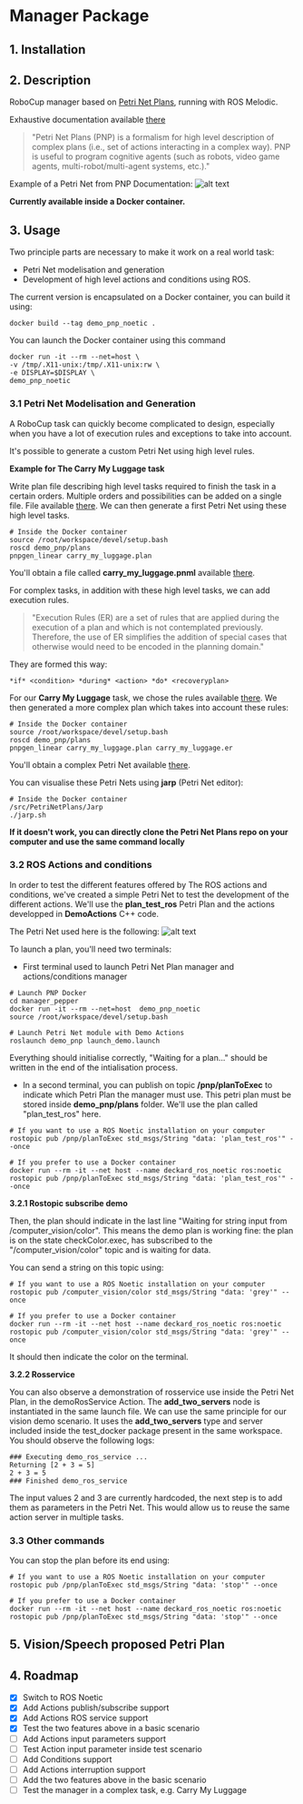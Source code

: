 # Manager Package

## 1. Installation

<!-- ```buildoutcfg
chmod +x ./install.sh && ./install.sh
```… -->
## 2. Description

RoboCup manager based on [Petri Net Plans](https://sites.google.com/a/dis.uniroma1.it/petri-net-plans/), running with ROS Melodic.

Exhaustive documentation available [there](https://docs.google.com/document/d/1k9010Ih97Cr6_wcB3hjiyZzdf_JtrkaXPFaJAhTO36g/edit)

> "Petri Net Plans (PNP) is a formalism for high level description of complex plans (i.e., set of actions interacting in a complex way). PNP is useful to program cognitive agents (such as robots, video game agents, multi-robot/multi-agent systems, etc.)."

Example of a Petri Net from PNP Documentation:
![alt text](https://raw.githubusercontent.com/iocchi/PetriNetPlans/master/PNPros/examples/rp_example/rp_pnp/plans/sensing.png "Logo Title Text 1")

**Currently available inside a Docker container.**

## 3. Usage

Two principle parts are necessary to make it work on a real world task:
- Petri Net modelisation and generation
- Development of high level actions and conditions using ROS.

The current version is encapsulated on a Docker container, you can build it using:
```
docker build --tag demo_pnp_noetic .
```

You can launch the Docker container using this command
```
docker run -it --rm --net=host \
-v /tmp/.X11-unix:/tmp/.X11-unix:rw \
-e DISPLAY=$DISPLAY \
demo_pnp_noetic
```


### 3.1 Petri Net Modelisation and Generation

A RoboCup task can quickly become complicated to design, especially when you have a lot of execution rules and exceptions to take into account.

It's possible to generate a custom Petri Net using high level rules.

**Example for The Carry My Luggage task**

Write plan file describing high level tasks required to finish the task in a certain orders. Multiple orders and possibilities can be added on a single file. File available [there](https://github.com/RoboBreizh-RoboCup-Home/manager_pepper/blob/devel/demo_pnp/plans/carry_my_luggage.plan).
We can then generate a first Petri Net using these high level tasks.

```
# Inside the Docker container
source /root/workspace/devel/setup.bash
roscd demo_pnp/plans
pnpgen_linear carry_my_luggage.plan
```
You'll obtain a file called **carry_my_luggage.pnml** available [there](https://github.com/RoboBreizh-RoboCup-Home/manager_pepper/blob/devel/demo_pnp/plans/carry_my_luggage_without_exectution_rules.pnml).

For complex tasks, in addition with these high level tasks, we can add execution rules.

> "Execution Rules (ER) are a set of rules that are applied during the execution of a plan and which is not contemplated previously. Therefore, the use of ER simplifies the addition of special cases that otherwise would need to be encoded in the planning domain."

They are formed this way:
```
*if* <condition> *during* <action> *do* <recoveryplan>
```

For our **Carry My Luggage** task, we chose the rules available [there](https://github.com/RoboBreizh-RoboCup-Home/manager_pepper/blob/devel/demo_pnp/plans/carry_my_luggage.er).
We then generated a more complex plan which takes into account these rules:
```
# Inside the Docker container
source /root/workspace/devel/setup.bash
roscd demo_pnp/plans
pnpgen_linear carry_my_luggage.plan carry_my_luggage.er
```
You'll obtain a complex Petri Net available [there](https://github.com/RoboBreizh-RoboCup-Home/manager_pepper/blob/devel/demo_pnp/plans/carry_my_luggage.pnml).

You can visualise these Petri Nets using **jarp** (Petri Net editor):
```
# Inside the Docker container
/src/PetriNetPlans/Jarp
./jarp.sh
```
**If it doesn't work, you can directly clone the Petri Net Plans repo on your computer and use the same command locally**

### 3.2 ROS Actions and conditions

In order to test the different features offered by The ROS actions and conditions, we've created a simple Petri Net to test the development of the different actions.
We'll use the **plan_test_ros** Petri Plan and the actions developped in **DemoActions** C++ code.

The Petri Net used here is the following: 
![alt text](https://github.com/RoboBreizh-RoboCup-Home/manager_pepper/blob/devel/readme_ressources/demo_pnp_robobreizh.png "Demo PNP")

To launch a plan, you'll need two terminals:
- First terminal used to launch Petri Net Plan manager and actions/conditions manager
```
# Launch PNP Docker
cd manager_pepper
docker run -it --rm --net=host  demo_pnp_noetic
source /root/workspace/devel/setup.bash

# Launch Petri Net module with Demo Actions
roslaunch demo_pnp launch_demo.launch
```
Everything should initialise correctly, "Waiting for a plan..." should be written in the end of the intialisation process.

- In a second terminal, you can publish on topic **/pnp/planToExec** to indicate which Petri Plan the manager must use. This petri plan must be stored inside **demo_pnp/plans** folder. We'll use the plan called "plan_test_ros" here.
```
# If you want to use a ROS Noetic installation on your computer
rostopic pub /pnp/planToExec std_msgs/String "data: 'plan_test_ros'" --once

# If you prefer to use a Docker container
docker run --rm -it --net host --name deckard_ros_noetic ros:noetic rostopic pub /pnp/planToExec std_msgs/String "data: 'plan_test_ros'" --once
```

**3.2.1 Rostopic subscribe demo**

Then, the plan should indicate in the last line "Waiting for string input from /computer_vision/color". This means the demo plan is working fine: the plan is on the state checkColor.exec, has subscribed to the "/computer_vision/color" topic and is waiting for data.

You can send a string on this topic using:
```
# If you want to use a ROS Noetic installation on your computer
rostopic pub /computer_vision/color std_msgs/String "data: 'grey'" --once

# If you prefer to use a Docker container
docker run --rm -it --net host --name deckard_ros_noetic ros:noetic rostopic pub /computer_vision/color std_msgs/String "data: 'grey'" --once
```

It should then indicate the color on the terminal.

**3.2.2 Rosservice**

You can also observe a demonstration of rosservice use inside the Petri Net Plan, in the demoRosService Action.
The **add_two_servers** node is instantiated in the same launch file. We can use the same principle for our vision demo scenario.
It uses the **add_two_servers** type and server included inside the test_docker package present in the same workspace.
You should observe the following logs:
```
### Executing demo_ros_service ... 
Returning [2 + 3 = 5]
2 + 3 = 5
### Finished demo_ros_service
```

The input values 2 and 3 are currently hardcoded, the next step is to add them as parameters in the Petri Net. This would allow us to reuse the same action server in multiple tasks.

### 3.3 Other commands

You can stop the plan before its end using:
```
# If you want to use a ROS Noetic installation on your computer
rostopic pub /pnp/planToExec std_msgs/String "data: 'stop'" --once

# If you prefer to use a Docker container
docker run --rm -it --net host --name deckard_ros_noetic ros:noetic rostopic pub /pnp/planToExec std_msgs/String "data: 'stop'" --once
```


## 5. Vision/Speech proposed Petri Plan

## 4. Roadmap

- [X] Switch to ROS Noetic
- [X] Add Actions publish/subscribe support
- [X] Add Actions ROS service support
- [X] Test the two features above in a basic scenario
- [ ] Add Actions input parameters support
- [ ] Test Action input parameter inside test scenario
- [ ] Add Conditions support 
- [ ] Add Actions interruption support
- [ ] Add the two features above in the basic scenario
- [ ] Test the manager in a complex task, e.g. Carry My Luggage